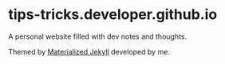 # tips-tricks.developer.github.io

A personal website filled with dev notes and thoughts.

Themed by [Materialized Jekyll](https://github.com/tinglu/materialized-jekyll) developed by me.

